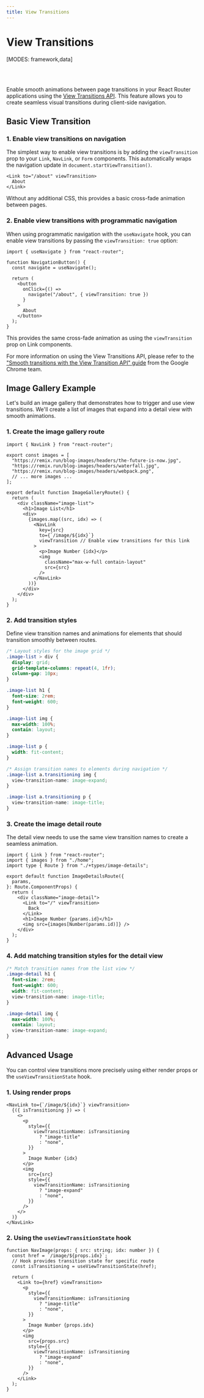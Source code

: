 ```yaml
---
title: View Transitions
---
```


# View Transitions

[MODES: framework,data]

<br/>
<br/>

Enable smooth animations between page transitions in your React Router applications using the [View Transitions API][view-transitions-api]. This feature allows you to create seamless visual transitions during client-side navigation.

## Basic View Transition

### 1. Enable view transitions on navigation

The simplest way to enable view transitions is by adding the `viewTransition` prop to your `Link`, `NavLink`, or `Form` components. This automatically wraps the navigation update in `document.startViewTransition()`.

```tsx
<Link to="/about" viewTransition>
  About
</Link>
```

Without any additional CSS, this provides a basic cross-fade animation between pages.

### 2. Enable view transitions with programmatic navigation

When using programmatic navigation with the `useNavigate` hook, you can enable view transitions by passing the `viewTransition: true` option:

```tsx
import { useNavigate } from "react-router";

function NavigationButton() {
  const navigate = useNavigate();

  return (
    <button
      onClick={() =>
        navigate("/about", { viewTransition: true })
      }
    >
      About
    </button>
  );
}
```

This provides the same cross-fade animation as using the `viewTransition` prop on Link components.

For more information on using the View Transitions API, please refer to the ["Smooth transitions with the View Transition API" guide][view-transitions-guide] from the Google Chrome team.

## Image Gallery Example

Let's build an image gallery that demonstrates how to trigger and use view transitions. We'll create a list of images that expand into a detail view with smooth animations.

### 1. Create the image gallery route

```tsx filename=routes/image-gallery.tsx
import { NavLink } from "react-router";

export const images = [
  "https://remix.run/blog-images/headers/the-future-is-now.jpg",
  "https://remix.run/blog-images/headers/waterfall.jpg",
  "https://remix.run/blog-images/headers/webpack.png",
  // ... more images ...
];

export default function ImageGalleryRoute() {
  return (
    <div className="image-list">
      <h1>Image List</h1>
      <div>
        {images.map((src, idx) => (
          <NavLink
            key={src}
            to={`/image/${idx}`}
            viewTransition // Enable view transitions for this link
          >
            <p>Image Number {idx}</p>
            <img
              className="max-w-full contain-layout"
              src={src}
            />
          </NavLink>
        ))}
      </div>
    </div>
  );
}
```

### 2. Add transition styles

Define view transition names and animations for elements that should transition smoothly between routes.

```css filename=app.css
/* Layout styles for the image grid */
.image-list > div {
  display: grid;
  grid-template-columns: repeat(4, 1fr);
  column-gap: 10px;
}

.image-list h1 {
  font-size: 2rem;
  font-weight: 600;
}

.image-list img {
  max-width: 100%;
  contain: layout;
}

.image-list p {
  width: fit-content;
}

/* Assign transition names to elements during navigation */
.image-list a.transitioning img {
  view-transition-name: image-expand;
}

.image-list a.transitioning p {
  view-transition-name: image-title;
}
```

### 3. Create the image detail route

The detail view needs to use the same view transition names to create a seamless animation.

```tsx filename=routes/image-details.tsx
import { Link } from "react-router";
import { images } from "./home";
import type { Route } from "./+types/image-details";

export default function ImageDetailsRoute({
  params,
}: Route.ComponentProps) {
  return (
    <div className="image-detail">
      <Link to="/" viewTransition>
        Back
      </Link>
      <h1>Image Number {params.id}</h1>
      <img src={images[Number(params.id)]} />
    </div>
  );
}
```

### 4. Add matching transition styles for the detail view

```css filename=app.css
/* Match transition names from the list view */
.image-detail h1 {
  font-size: 2rem;
  font-weight: 600;
  width: fit-content;
  view-transition-name: image-title;
}

.image-detail img {
  max-width: 100%;
  contain: layout;
  view-transition-name: image-expand;
}
```

## Advanced Usage

You can control view transitions more precisely using either render props or the `useViewTransitionState` hook.

### 1. Using render props

```tsx filename=routes/image-gallery.tsx
<NavLink to={`/image/${idx}`} viewTransition>
  {({ isTransitioning }) => (
    <>
      <p
        style={{
          viewTransitionName: isTransitioning
            ? "image-title"
            : "none",
        }}
      >
        Image Number {idx}
      </p>
      <img
        src={src}
        style={{
          viewTransitionName: isTransitioning
            ? "image-expand"
            : "none",
        }}
      />
    </>
  )}
</NavLink>
```

### 2. Using the `useViewTransitionState` hook

```tsx filename=routes/image-gallery.tsx
function NavImage(props: { src: string; idx: number }) {
  const href = `/image/${props.idx}`;
  // Hook provides transition state for specific route
  const isTransitioning = useViewTransitionState(href);

  return (
    <Link to={href} viewTransition>
      <p
        style={{
          viewTransitionName: isTransitioning
            ? "image-title"
            : "none",
        }}
      >
        Image Number {props.idx}
      </p>
      <img
        src={props.src}
        style={{
          viewTransitionName: isTransitioning
            ? "image-expand"
            : "none",
        }}
      />
    </Link>
  );
}
```

[view-transitions-api]: https://developer.mozilla.org/en-US/docs/Web/API/ViewTransition
[view-transitions-guide]: https://developer.chrome.com/docs/web-platform/view-transitions
